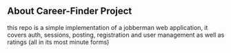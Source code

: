 ## About Career-Finder Project

this repo is a simple implementation of a jobberman web application, it covers auth, sessions, posting, registration and user management as well as ratings (all in its most minute forms)